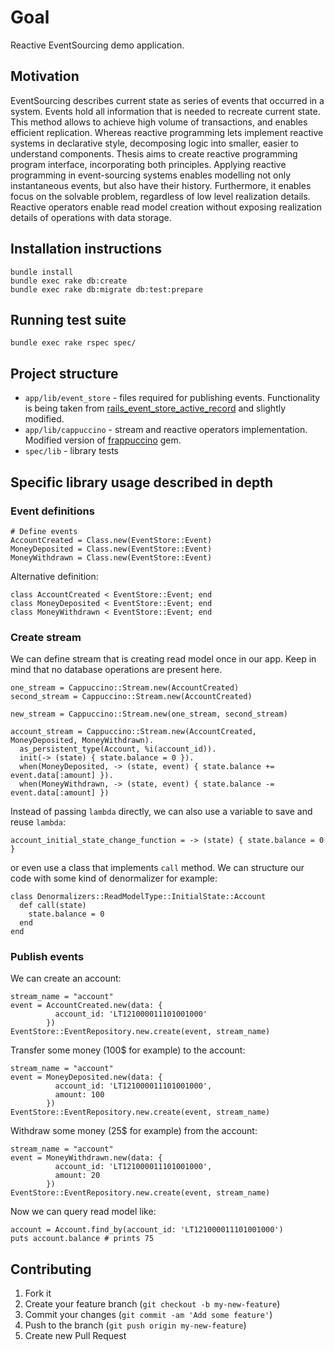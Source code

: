 # Goal

Reactive EventSourcing demo application.

## Motivation

EventSourcing describes current state as series of events that occurred in a system. Events hold all information that is needed to recreate current state. This method allows to achieve high volume of transactions, and enables efficient replication. Whereas reactive programming lets implement reactive systems in declarative style, decomposing logic into smaller, easier to understand components. Thesis aims to create reactive programming program interface, incorporating both principles. Applying reactive programming in event-sourcing systems enables modelling not only instantaneous events, but also have their history. Furthermore, it enables focus on the solvable problem, regardless of low level realization details. Reactive operators enable read model creation without exposing realization details of operations with data storage.

## Installation instructions

```
bundle install
bundle exec rake db:create
bundle exec rake db:migrate db:test:prepare
```

## Running test suite

```
bundle exec rake rspec spec/
```

## Project structure

* `app/lib/event_store` - files required for publishing events. Functionality is being taken from [rails_event_store_active_record](https://github.com/arkency/rails_event_store_active_record/blob/fc229f614aec7ff41f813f7c07adb249d16aa220/lib/rails_event_store_active_record/event_repository.rb) and slightly modified.
* `app/lib/cappuccino` - stream and reactive operators implementation. Modified version of [frappuccino](https://github.com/steveklabnik/frappuccino) gem.
* `spec/lib` - library tests

## Specific library usage described in depth

### Event definitions

```
# Define events
AccountCreated = Class.new(EventStore::Event)
MoneyDeposited = Class.new(EventStore::Event)
MoneyWithdrawn = Class.new(EventStore::Event)
```

Alternative definition:

```
class AccountCreated < EventStore::Event; end
class MoneyDeposited < EventStore::Event; end
class MoneyWithdrawn < EventStore::Event; end
```

### Create stream

We can define stream that is creating read model once in our app. Keep in mind that no database operations are present here.

```
one_stream = Cappuccino::Stream.new(AccountCreated)
second_stream = Cappuccino::Stream.new(AccountCreated)

new_stream = Cappuccino::Stream.new(one_stream, second_stream)

account_stream = Cappuccino::Stream.new(AccountCreated, MoneyDeposited, MoneyWithdrawn).
  as_persistent_type(Account, %i(account_id)).
  init(-> (state) { state.balance = 0 }).
  when(MoneyDeposited, -> (state, event) { state.balance += event.data[:amount] }).
  when(MoneyWithdrawn, -> (state, event) { state.balance -= event.data[:amount] })
```

Instead of passing `lambda` directly, we can also use a variable to save and reuse `lambda`:

```
account_initial_state_change_function = -> (state) { state.balance = 0 }
```

or even use a class that implements `call` method. We can structure our code with some kind of denormalizer for example:

```
class Denormalizers::ReadModelType::InitialState::Account
  def call(state)
    state.balance = 0
  end
end
```

### Publish events

We can create an account:

```
stream_name = "account"
event = AccountCreated.new(data: {
          account_id: 'LT121000011101001000'
        })
EventStore::EventRepository.new.create(event, stream_name)
```

Transfer some money (100$ for example) to the account:

```
stream_name = "account"
event = MoneyDeposited.new(data: {
          account_id: 'LT121000011101001000',
          amount: 100
        })
EventStore::EventRepository.new.create(event, stream_name)
```

Withdraw some money (25$ for example) from the account:

```
stream_name = "account"
event = MoneyWithdrawn.new(data: {
          account_id: 'LT121000011101001000',
          amount: 20
        })
EventStore::EventRepository.new.create(event, stream_name)
```

Now we can query read model like:

```
account = Account.find_by(account_id: 'LT121000011101001000')
puts account.balance # prints 75
```

## Contributing

1. Fork it
2. Create your feature branch (`git checkout -b my-new-feature`)
3. Commit your changes (`git commit -am 'Add some feature'`)
4. Push to the branch (`git push origin my-new-feature`)
5. Create new Pull Request

